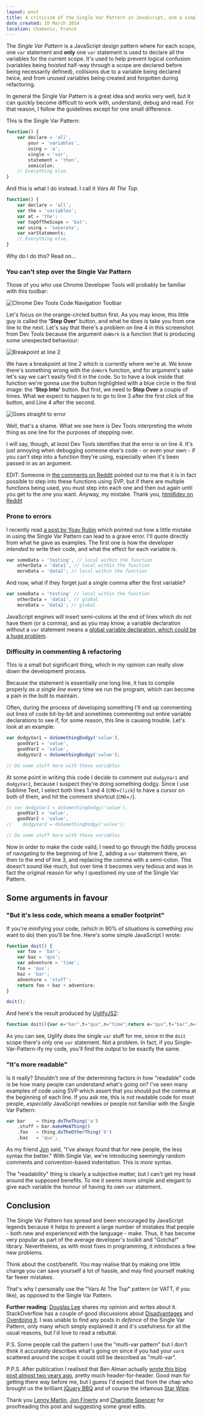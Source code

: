 ```yaml
---
layout: post
title: A criticism of the Single Var Pattern in JavaScript, and a simple alternative
date_created: 10 March 2014
location: Chamonix, France
---
```


The *Single Var Pattern* is a JavaScript design pattern where for each scope, one `var` statement and **only** one `var` statement is used to declare all the variables for the current scope. It's used to help prevent logical confusion (variables being *hoisted* half-way through a scope are declared before being necessarily defined), collisions due to a variable being declared twice, and from unused variables being created and forgotten during refactoring.

In general the Single Var Pattern is a great idea and works very well, but it can quickly become difficult to work with, understand, debug and read. For that reason, I follow the guidelines except for one small difference.

This is the Single Var Pattern:

```javascript
function() {
    var declare = 'all',
        your = 'variables',
        using = 'a',
        single = 'var',
        statement = 'then',
        semicolon;
    // Everything else.
}
```

And this is what I do instead. I call it *Vars At The Top*.

```javascript
function() {
    var declare = 'all';
    var the = 'variables';
    var at = 'the';
    var topOfTheScope = 'but';
    var using = 'separate';
    var varStatements;
    // Everything else.
}
```

Why do I do this? Read on...

### You can't step over the Single Var Pattern

Those of you who use Chrome Developer Tools will probably be familiar with this toolbar:

![Chrome Dev Tools Code Navigation Toolbar](/img/single-var-dev-tools-1.png)

Let's focus on the orange-circled button first. As you may know, this little guy is called the **'Step Over'** button, and what he does is take you from one line to the next. Let's say that there's a problem on line 4 in this screenshot from Dev Tools because the argument `doWork` is a function that is producing some unexpected behaviour:

![Breakpoint at line 2](/img/single-var-dev-tools-2.png)

We have a breakpoint at line 2 which is currently where we're at. We know there's something wrong with the `doWork` function, and for argument's sake let's say we can't easily find it in the code. So to have a look inside that function we're gonna use the button highlighted with a blue circle in the first image: the **'Step Into'** button. But first, we need to **Step Over** a couple of times. What we expect to happen is to go to line 3 after the first click of the button, and Line 4 after the second.

![Goes straight to error](/img/single-var-dev-tools-3.png)

Well, that's a shame. What we see here is Dev Tools interpreting the whole thing as one line for the purposes of stepping over.

I will say, though, at *least* Dev Tools identifies that the error is on line 4. It's just annoying when debugging someone else's code - or even your own - if you can't step into a function they're using, especially when it's been passed in as an argument.

EDIT: Someone in [the comments on Reddit](http://www.reddit.com/r/javascript/comments/202zfa/a_criticism_of_the_single_var_pattern_in) pointed out to me that it is in fact possible to step into these functions using SVP, but if there are multiple functions being used, you must step into each one and then out again until you get to the one you want. Anyway, my mistake. Thank you, [html6dev on Reddit](http://www.reddit.com/r/javascript/comments/202zfa/a_criticism_of_the_single_var_pattern_in/cg00f1k)

### Prone to errors

I recently read [a post by Yoav Rubin](http://yoavrubin.blogspot.fr/2011/09/function-javascript-engine-and-single.html) which pointed out how a little mistake in using the Single Var Pattern can lead to a grave error. I'll quote directly from what he gave as examples. The first one is how the developer *intended* to write their code, and what the effect for each variable is.

```javascript
var someData = 'testing', // local within the function
    otherData = 'data1', // local within the function
    moreData = 'data2'; // local within the function
```

And now, what if they forget just a single comma after the first variable?

```javascript
var someData = 'testing' // local within the function
    otherData = 'data1', // global
    moreData = 'data2'; // global
```

JavaScript engines will insert semi-colons at the end of lines which do not have them (or a comma), and as you may know, a variable declaration without a `var` statement means a [global variable declaration, which could be a huge problem](http://code.tutsplus.com/tutorials/the-11-javascript-mistakes-youre-making--net-20413).

### Difficulty in commenting & refactoring

This is a small but significant thing, which in my opinion can really slow down the development process.

Because the statement is essentially one long line, it has to compile properly *as a single line* every time we run the program, which can become a pain in the butt to maintain.

Often, during the process of developing something I'll end up commenting out lines of code bit-by-bit and sometimes commenting out entire variable declarations to see if, for some reason, this line is causing trouble. Let's look at an example:

```javascript
var dodgyVar1 = doSomethingDodgy('value'),
    goodVar1 = 'value',
    goodVar2 = 'value',
    dodgyVar2 = doSomethingDodgy('value');

// Do some stuff here with those variables
```

At some point in writing this code I decide to comment out `dodgyVar1` and `dodgyVar2`, because I suspect they're doing something dodgy. Since I use Sublime Text, I select both lines 1 and 4 (`CMD`+`Click`) to have a cursor on both of them, and hit the comment shortcut (`CMD`+`/`).

```javascript
// var dodgyVar1 = doSomethingDodgy('value'),
    goodVar1 = 'value',
    goodVar2 = 'value',
//    dodgyVar2 = doSomethingDodgy('value');

// Do some stuff here with those variables
```

Now in order to make the code valid, I need to go through the fiddly process of navigating to the beginning of line 2, adding a `var` statement there, an then to the end of line 3, and replacing the comma with a semi-colon. This doesn't sound like much, but over time it becomes very tedious and was in fact the original reason for why I questioned my use of the Single Var Pattern.

## Some arguments in favour

### "But it's less code, which means a smaller footprint"

If you're minifying your code, (which in 90% of situations is something you want to do) then you'll be fine. Here's some simple JavaScript I wrote:

```javascript
function doit() {
    var foo = 'bar';
    var baz = 'qux';
    var adventure = 'time';
    foo = 'qux';
    baz = 'bar';
    adventure = 'stuff';
    return foo + baz + adventure;
}

doit();
```

And here's the result produced by [UglifyJS2](https://github.com/mishoo/UglifyJS2):

```javascript
function doit(){var e="bar",t="qux",n="time";return e="qux",t="bar",n="stuff",e+t+n}doit();
```

As you can see, Uglify does the single `var` stuff for me, since in the `doit` scope there's only one `var` statement. Not a problem. In fact, if you Single-Var-Pattern-ify my code, you'll find the output to be exactly the same.

### "It's more readable"

Is it really? Shouldn't one of the determining factors in how "readable" code is be how many people can understand what's going on? I've seen many examples of code using SVP which assert that you should put the comma at the beginning of each line. If you ask me, this is not readable code for most people, *especially* JavaScript newbies or people not familiar with the Single Var Pattern:

```javascript
var bar    = thing.doTheThing('a')
    ,stuff = bar.makeMeAThing()
    ,foo   = thing.doTheOtherThing('b')
    ,baz   = 'qux';
```

As my friend [Jon](https://twitter.com/jonfinerty) said, "I've always found that for new people, the less syntax the better." With Single Var, we're introducing seemingly random comments and convention-based indentation. This is *more* syntax.

The "readability" thing is clearly a subjective matter, but I can't get my head around the supposed benefits. To me it seems more simple and elegant to give each variable the honour of having its own `var` statement.

## Conclusion

The Single Var Pattern has spread and been encouraged by JavaScript legends because it helps to prevent a large number of mistakes that people - both new and experienced with the language - make. Thus, it has become very popular as part of the average developer's toolkit and "Gotcha!" library. Nevertheless, as with most fixes in programming, it introduces a few new problems.

Think about the cost/benefit. You may realise that by making one little change you can save yourself a lot of hassle, and may find yourself making far fewer mistakes.

That's why I personally use the "Vars At The Top" pattern (or VATT, if you like), as opposed to the Single Var Pattern.

**Further reading**: [Douglas Lee](http://douglastclee.blogspot.fr/2013/07/coding-javascript-single-var-vs-multi.html) shares my opinion and writes about it. StackOverflow has a couple of good discussions about [Disadvantages](http://stackoverflow.com/questions/8581869/disadvantages-of-javascript-single-var-pattern) and [Overdoing it](http://stackoverflow.com/questions/6235417/javascript-single-var-pattern-am-i-overloading-it). I was unable to find any posts in *defence* of the Single Var Pattern, only many which simply explained it and it's usefulness for all the usual reasons, but I'd love to read a rebuttal.

P.S. Some people call the pattern I use the "multi-var pattern" but I don't think it accurately describes what's going on since if you had your `var`s scattered around the scope it could still be described as "multi-var".

P.P.S. After publication I realised that Ben Alman actually [wrote this blog post almost two years ago](http://benalman.com/news/2012/05/multiple-var-statements-javascript/), pretty much header-for-header. Good man for getting there way before me, but I guess I'd expect that from the chap who brought us the brilliant [jQuery BBQ](http://benalman.com/projects/jquery-bbq-plugin/) and of course the infamous [Star Wipe](http://benalman.com/projects/jquery-starwipe-plugin/).

Thank you [Lenny Martin](https://twitter.com/lennym), [Jon Finerty](https://twitter.com/jonfinerty) and [Charlotte Spencer](https://twitter.com/charlotteis) for proofreading this post and suggesting some great edits.
